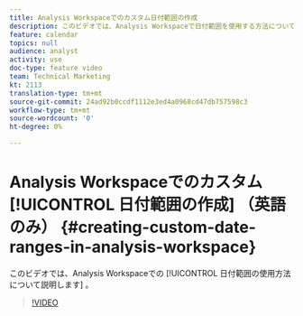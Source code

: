 ```yaml
---
title: Analysis Workspaceでのカスタム日付範囲の作成
description: このビデオでは、Analysis Workspaceで日付範囲を使用する方法について説明します。
feature: calendar
topics: null
audience: analyst
activity: use
doc-type: feature video
team: Technical Marketing
kt: 2113
translation-type: tm+mt
source-git-commit: 24ad92b0ccdf1112e3ed4a0968cd47db757598c3
workflow-type: tm+mt
source-wordcount: '0'
ht-degree: 0%

---
```



# Analysis Workspaceでのカスタム [!UICONTROL 日付範囲の作成] （英語のみ） {#creating-custom-date-ranges-in-analysis-workspace}

このビデオでは、Analysis Workspaceでの [!UICONTROL 日付範囲の使用方法について説明します] 。

>[!VIDEO](https://video.tv.adobe.com/v/23975/?quality=12)